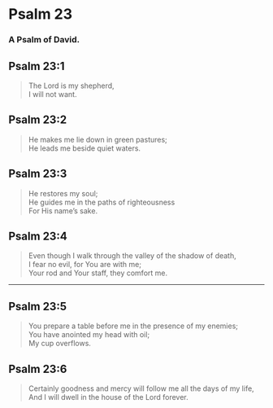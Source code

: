 # Psalm 23

### A Psalm of David.

## Psalm 23:1

> The Lord is my shepherd,  
> I will not want.

## Psalm 23:2

> He makes me lie down in green pastures;  
> He leads me beside quiet waters.

## Psalm 23:3

> He restores my soul;  
> He guides me in the paths of righteousness  
> For His name’s sake.

## Psalm 23:4

> Even though I walk through the valley of the shadow of death,  
> I fear no evil, for You are with me;  
> Your rod and Your staff, they comfort me.

---

## Psalm 23:5

> You prepare a table before me in the presence of my enemies;  
> You have anointed my head with oil;  
> My cup overflows.

## Psalm 23:6

> Certainly goodness and mercy will follow me all the days of my life,  
> And I will dwell in the house of the Lord forever.
